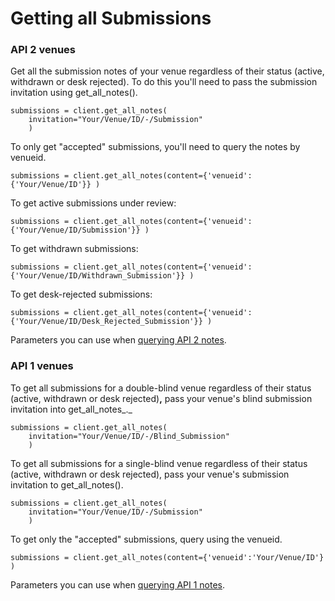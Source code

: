 # Getting all Submissions

### API 2 venues

Get all the submission notes of your venue regardless of their status (active, withdrawn or desk rejected). To do this you'll need to pass the submission invitation using get\_all\_notes().

```
submissions = client.get_all_notes(
    invitation="Your/Venue/ID/-/Submission"
    )
```



To only get "accepted" submissions, you'll need to query the notes by venueid.

```
submissions = client.get_all_notes(content={'venueid':{'Your/Venue/ID'}} )
```

To get active submissions under review:

```
submissions = client.get_all_notes(content={'venueid':{'Your/Venue/ID/Submission'}} )
```

To get withdrawn submissions:

```
submissions = client.get_all_notes(content={'venueid':{'Your/Venue/ID/Withdrawn_Submission'}} )
```

To get desk-rejected submissions:

```
submissions = client.get_all_notes(content={'venueid':{'Your/Venue/ID/Desk_Rejected_Submission'}} )
```

Parameters you can use when [querying API 2 notes](https://docs.openreview.net/reference/api-v2/openapi-definition#notes).

### API 1 venues

To get all submissions for a double-blind venue regardless of their status (active, withdrawn or desk rejected)**,** pass your venue's blind submission invitation into get\_all\_notes_._

```
submissions = client.get_all_notes(
    invitation="Your/Venue/ID/-/Blind_Submission"
    )
```

To get all submissions for a single-blind venue regardless of their status (active, withdrawn or desk rejected), pass your venue's submission invitation to get\_all\_notes().

```
submissions = client.get_all_notes(
    invitation="Your/Venue/ID/-/Submission"
    )
```

To get only the "accepted" submissions, query using the venueid.

```
submissions = client.get_all_notes(content={'venueid':'Your/Venue/ID'} )
```

Parameters you can use when [querying API 1 notes](https://api.openreview.net/notes).
